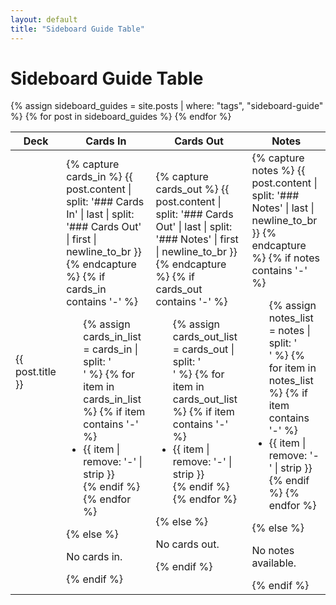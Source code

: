 ```yaml
---
layout: default
title: "Sideboard Guide Table"
---
```


# Sideboard Guide Table

<table>
    <thead>
        <tr>
            <th>Deck</th>
            <th>Cards In</th>
            <th>Cards Out</th>
            <th>Notes</th>
        </tr>
    </thead>
    <tbody>
        {% assign sideboard_guides = site.posts | where: "tags", "sideboard-guide" %}
        {% for post in sideboard_guides %}
            <tr>
                <td>{{ post.title }}</td>
                <td>
                    {% capture cards_in %}
                        {{ post.content | split: '### Cards In' | last | split: '### Cards Out' | first | newline_to_br }}
                    {% endcapture %}
                    {% if cards_in contains '-' %}
                        <ul>
                            {% assign cards_in_list = cards_in | split: '<br />' %}
                            {% for item in cards_in_list %}
                                {% if item contains '-' %}
                                    <li>{{ item | remove: '-' | strip }}</li>
                                {% endif %}
                            {% endfor %}
                        </ul>
                    {% else %}
                        <p>No cards in.</p>
                    {% endif %}
                </td>
                <td>
                    {% capture cards_out %}
                        {{ post.content | split: '### Cards Out' | last | split: '### Notes' | first | newline_to_br }}
                    {% endcapture %}
                    {% if cards_out contains '-' %}
                        <ul>
                            {% assign cards_out_list = cards_out | split: '<br />' %}
                            {% for item in cards_out_list %}
                                {% if item contains '-' %}
                                    <li>{{ item | remove: '-' | strip }}</li>
                                {% endif %}
                            {% endfor %}
                        </ul>
                    {% else %}
                        <p>No cards out.</p>
                    {% endif %}
                </td>
                <td>
                    {% capture notes %}
                        {{ post.content | split: '### Notes' | last | newline_to_br }}
                    {% endcapture %}
                    {% if notes contains '-' %}
                        <ul>
                            {% assign notes_list = notes | split: '<br />' %}
                            {% for item in notes_list %}
                                {% if item contains '-' %}
                                    <li>{{ item | remove: '-' | strip }}</li>
                                {% endif %}
                            {% endfor %}
                        </ul>
                    {% else %}
                        <p>No notes available.</p>
                    {% endif %}
                </td>
            </tr>
        {% endfor %}
    </tbody>
</table>
